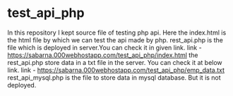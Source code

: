 # test_api_php
In this repository I kept source file of testing php api.
Here the index.html is the html file by which we can test the api made by php. 
rest_api.php is the file which is deployed in server.You can check it in given link.
link - https://sabarna.000webhostapp.com/test_api_php/index.html
the rest_api.php store data in a txt file in the server. You can check it at below link.
link - https://sabarna.000webhostapp.com/test_api_php/emp_data.txt
rest_api_mysql.php is the file to store data in mysql database. But it is not deployed.
